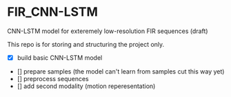 # FIR_CNN-LSTM
CNN-LSTM model for exteremely low-resolution FIR sequences (draft)

This repo is for storing and structuring the project only.

- [x] build basic CNN-LSTM model 
- [] prepare samples (the model can't learn from samples cut this way yet)
- [] preprocess sequences
- [] add second modality (motion reperesentation)